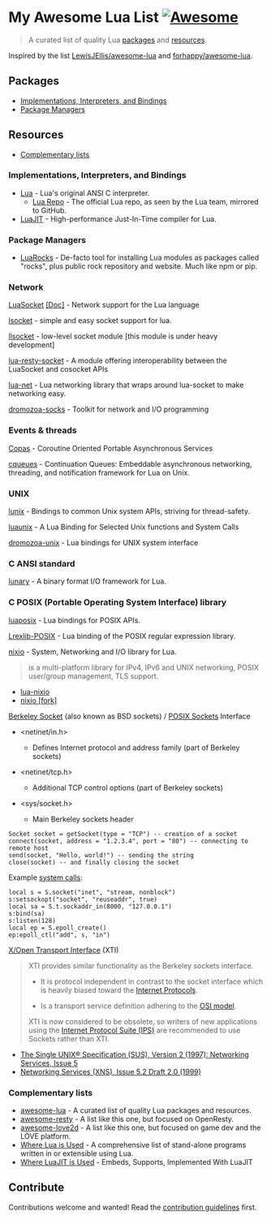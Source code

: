 # My Awesome Lua List [![Awesome](https://cdn.rawgit.com/sindresorhus/awesome/d7305f38d29fed78fa85652e3a63e154dd8e8829/media/badge.svg)](https://github.com/sindresorhus/awesome)

> A curated list of quality Lua [packages](#packages) and [resources](#resources).

Inspired by the list [LewisJEllis/awesome-lua](https://github.com/LewisJEllis/awesome-lua) and [forhappy/awesome-lua](https://github.com/forhappy/awesome-lua).


## Packages
- [Implementations, Interpreters, and Bindings](#implementations-interpreters-and-bindings)
- [Package Managers](#package-managers)


## Resources
- [Complementary lists](#complementary-lists)


### Implementations, Interpreters, and Bindings
- [Lua](http://www.lua.org/download.html) - Lua's original ANSI C interpreter.
  - [Lua Repo](https://github.com/lua/lua) - The official Lua repo, as seen by the Lua team, mirrored to GitHub.
- [LuaJIT](http://luajit.org/luajit.html) - High-performance Just-In-Time compiler for Lua.


### Package Managers
- [LuaRocks](https://luarocks.org/) - De-facto tool for installing Lua modules as packages called "rocks", plus public rock repository and website.  Much like npm or pip.

### Network
[LuaSocket](https://luarocks.org/modules/luarocks/luasocket) [[Doc]](https://rawgit.com/diegonehab/luasocket/master/doc/index.html) - Network support for the Lua language

[lsocket](https://luarocks.org/modules/gunnar_z/lsocket) - simple and easy socket support for lua.

[llsocket](https://luarocks.org/modules/mah0x211/llsocket) - low-level socket module [this module is under heavy development]

[lua-resty-socket](https://luarocks.org/modules/thibaultcha/lua-resty-socket) - A module offering interoperability between the LuaSocket and cosocket APIs

[lua-net](https://luarocks.org/modules/rayaman/lua-net) - Lua networking library that wraps around lua-socket to make networking easy.

[dromozoa-socks](https://luarocks.org/modules/moyu/dromozoa-socks) - Toolkit for network and I/O programming

### Events & threads
[Copas](https://luarocks.org/modules/tieske/copas) - Coroutine Oriented Portable Asynchronous Services

[cqueues](https://luarocks.org/modules/daurnimator/cqueues) - Continuation Queues: Embeddable asynchronous networking, threading, and notification framework for Lua on Unix.

### UNIX
[lunix](https://luarocks.org/modules/daurnimator/lunix) - Bindings to common Unix system APIs, striving for thread-safety.

[luaunix](https://luarocks.org/modules/mbalmer/luaunix) - A Lua Binding for Selected Unix functions and System Calls

[dromozoa-unix](https://luarocks.org/modules/moyu/dromozoa-unix) - Lua bindings for UNIX system interface

### C ANSI standard
[lunary](https://luarocks.org/modules/doub/lunary) - A binary format I/O framework for Lua.

### C POSIX (Portable Operating System Interface) library
[luaposix](https://luarocks.org/modules/gvvaughan/luaposix) - Lua bindings for POSIX APIs.

[Lrexlib-POSIX](https://luarocks.org/modules/rrt/lrexlib-posix) - Lua binding of the POSIX regular expression library.

[nixio](https://luarocks.org/modules/luarocks/nixio) - System, Networking and I/O library for Lua.

> is a multi-platform library for IPv4, IPv6 and UNIX networking, POSIX user/group management, TLS support.

* [lua-nixio](https://github.com/jow-/lua-nixio)
* [nixio [fork]](https://github.com/Neopallium/nixio)

[Berkeley Socket](https://en.wikipedia.org/wiki/Berkeley_sockets) (also known as BSD sockets) / [POSIX Sockets](http://pubs.opengroup.org/onlinepubs/9699919799/idx/networking.html) Interface

* <netinet/in.h>
  - Defines Internet protocol and address family (part of Berkeley sockets)

* <netinet/tcp.h>
  - Additional TCP control options (part of Berkeley sockets)

* <sys/socket.h>
  - Main Berkeley sockets header

```
Socket socket = getSocket(type = "TCP") -- creation of a socket
connect(socket, address = "1.2.3.4", port = "80") -- connecting to remote host
send(socket, "Hello, world!") -- sending the string
close(socket) -- and finally closing the socket
```

Example [system calls](http://myriabit.com/ljsyscall/fosdem2013/?full#8):
```
local s = S.socket("inet", "stream, nonblock")
s:setsockopt("socket", "reuseaddr", true)
local sa = S.t.sockaddr_in(8000, "127.0.0.1")
s:bind(sa)
s:listen(128)
local ep = S.epoll_create()
ep:epoll_ctl("add", s, "in")
```

[X/Open Transport Interface](https://en.wikipedia.org/wiki/X/Open_Transport_Interface) (XTI)

> XTI provides similar functionality as the Berkeley sockets interface.
>
> - It is protocol independent in contrast to the socket interface which is heavily biased toward the [Internet Protocols](https://en.wikipedia.org/wiki/Internet_Protocol_Suite).
>
> - Is a transport service definition adhering to the [OSI model](https://en.wikipedia.org/wiki/OSI_model).
>
> XTI is now considered to be obsolete, so writers of new applications using the [Internet Protocol Suite (IPS)](https://en.wikipedia.org/wiki/Internet_Protocol_Suite) are recommended to use Sockets rather than XTI.
- [The Single UNIX® Specification (SUS), Version 2 (1997): Networking Services, Issue 5](http://pubs.opengroup.org/onlinepubs/7908799/xnsix.html)
- [Networking Services (XNS), Issue 5.2 Draft 2.0 (1999)](http://pubs.opengroup.org/onlinepubs/009619199/)

### Complementary lists
- [awesome-lua](https://github.com/LewisJEllis/awesome-lua) - A curated list of quality Lua packages and resources.
- [awesome-resty](https://github.com/bungle/awesome-resty) - A list like this one, but focused on OpenResty.
- [awesome-love2d](https://github.com/love2d-community/awesome-love2d) - A list like this one, but focused on game dev and the LÖVE platform.
- [Where Lua is Used](https://sites.google.com/site/marbux/home/where-lua-is-used) - A comprehensive list of stand-alone programs written in or extensible using Lua.
- [Where LuaJIT is Used](http://wiki.luajit.org/where-luajit-is-used) - Embeds, Supports, Implemented With LuaJIT


## Contribute

Contributions welcome and wanted! Read the [contribution guidelines](contributing.md) first.
